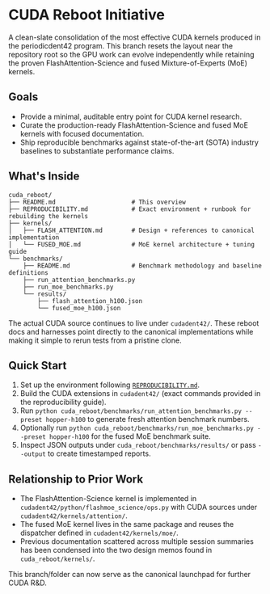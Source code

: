 # CUDA Reboot Initiative

A clean-slate consolidation of the most effective CUDA kernels produced in the periodicdent42 program. This branch resets the layout near the repository root so the GPU work can evolve independently while retaining the proven FlashAttention-Science and fused Mixture-of-Experts (MoE) kernels.

## Goals

- Provide a minimal, auditable entry point for CUDA kernel research.
- Curate the production-ready FlashAttention-Science and fused MoE kernels with focused documentation.
- Ship reproducible benchmarks against state-of-the-art (SOTA) industry baselines to substantiate performance claims.

## What's Inside

```
cuda_reboot/
├── README.md                     # This overview
├── REPRODUCIBILITY.md            # Exact environment + runbook for rebuilding the kernels
├── kernels/
│   ├── FLASH_ATTENTION.md        # Design + references to canonical implementation
│   └── FUSED_MOE.md              # MoE kernel architecture + tuning guide
└── benchmarks/
    ├── README.md                 # Benchmark methodology and baseline definitions
    ├── run_attention_benchmarks.py
    ├── run_moe_benchmarks.py
    └── results/
        ├── flash_attention_h100.json
        └── fused_moe_h100.json
```

The actual CUDA source continues to live under `cudadent42/`. These reboot docs and harnesses point directly to the canonical implementations while making it simple to rerun tests from a pristine clone.

## Quick Start

1. Set up the environment following [`REPRODUCIBILITY.md`](./REPRODUCIBILITY.md).
2. Build the CUDA extensions in `cudadent42/` (exact commands provided in the reproducibility guide).
3. Run `python cuda_reboot/benchmarks/run_attention_benchmarks.py --preset hopper-h100` to generate fresh attention benchmark numbers.
4. Optionally run `python cuda_reboot/benchmarks/run_moe_benchmarks.py --preset hopper-h100` for the fused MoE benchmark suite.
5. Inspect JSON outputs under `cuda_reboot/benchmarks/results/` or pass `--output` to create timestamped reports.

## Relationship to Prior Work

- The FlashAttention-Science kernel is implemented in `cudadent42/python/flashmoe_science/ops.py` with CUDA sources under `cudadent42/kernels/attention/`.
- The fused MoE kernel lives in the same package and reuses the dispatcher defined in `cudadent42/kernels/moe/`.
- Previous documentation scattered across multiple session summaries has been condensed into the two design memos found in `cuda_reboot/kernels/`.

This branch/folder can now serve as the canonical launchpad for further CUDA R&D.
